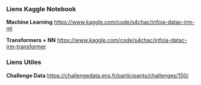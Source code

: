 ### Liens Kaggle Notebook

**Machine Learning**
https://www.kaggle.com/code/s4chac/infoia-datac-irm-ml

**Transformers + NN**
https://www.kaggle.com/code/s4chac/infoia-datac-irm-transformer

### Liens Utiles

**Challenge Data**
https://challengedata.ens.fr/participants/challenges/150/

